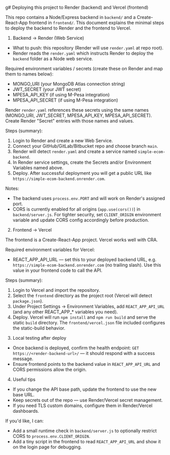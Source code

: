 g# Deploying this project to Render (backend) and Vercel (frontend)

This repo contains a Node/Express backend in `backend/` and a Create-React-App frontend in `frontend/`.
This document explains the minimal steps to deploy the backend to Render and the frontend to Vercel.

1) Backend -> Render (Web Service)

- What to push: this repository (Render will use `render.yaml` at repo root).
- Render reads the `render.yaml` which instructs Render to deploy the `backend` folder as a Node web service.

Required environment variables / secrets (create these on Render and map them to names below):

- MONGO_URI (your MongoDB Atlas connection string)
- JWT_SECRET (your JWT secret)
- MPESA_API_KEY (if using M-Pesa integration)
- MPESA_API_SECRET (if using M-Pesa integration)

Render `render.yaml` references these secrets using the same names (MONGO_URI, JWT_SECRET, MPESA_API_KEY, MPESA_API_SECRET). Create Render "Secret" entries with those names and values.

Steps (summary):

1. Login to Render and create a new Web Service.
2. Connect your GitHub/GitLab/Bitbucket repo and choose branch `main`.
3. Render will detect `render.yaml` and create a service named `simple-ecom-backend`.
4. In Render service settings, create the Secrets and/or Environment Variables named above.
5. Deploy. After successful deployment you will get a public URL like `https://simple-ecom-backend.onrender.com`.

Notes:
- The backend uses `process.env.PORT` and will work on Render's assigned port.
- CORS is currently enabled for all origins (`app.use(cors())`) in `backend/server.js`. For tighter security, set `CLIENT_ORIGIN` environment variable and update CORS config accordingly before production.

2) Frontend -> Vercel

The frontend is a Create-React-App project. Vercel works well with CRA.

Required environment variables for Vercel:

- REACT_APP_API_URL — set this to your deployed backend URL, e.g. `https://simple-ecom-backend.onrender.com` (no trailing slash). Use this value in your frontend code to call the API.

Steps (summary):

1. Login to Vercel and import the repository.
2. Select the `frontend` directory as the project root (Vercel will detect `package.json`).
3. Under Project Settings → Environment Variables, add `REACT_APP_API_URL` (and any other REACT_APP_* variables you need).
4. Deploy. Vercel will run `npm install` and `npm run build` and serve the static `build` directory. The `frontend/vercel.json` file included configures the static-build behavior.

3) Local testing after deploy

- Once backend is deployed, confirm the health endpoint: `GET https://<render-backend-url>/` — it should respond with a success message.
- Ensure frontend points to the backend value in `REACT_APP_API_URL` and CORS permissions allow the origin.

4) Useful tips

- If you change the API base path, update the frontend to use the new base URL.
- Keep secrets out of the repo — use Render/Vercel secret management.
- If you need TLS custom domains, configure them in Render/Vercel dashboards.

If you'd like, I can:

- Add a small runtime check in `backend/server.js` to optionally restrict CORS to `process.env.CLIENT_ORIGIN`.
- Add a tiny script in the frontend to read `REACT_APP_API_URL` and show it on the login page for debugging.

